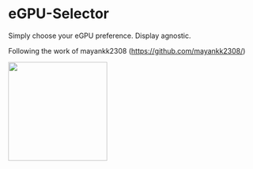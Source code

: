 # eGPU-Selector 
Simply choose your eGPU preference. Display agnostic.

Following the work of mayankk2308 (https://github.com/mayankk2308/)

<img src="https://i.imgur.com/qO0zqwp.png" width="200" />
